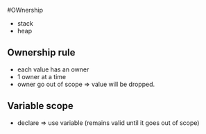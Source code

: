 #OWnership
- stack
- heap
## Ownership rule
- each value has an owner
- 1 owner at a time
- owner go out of scope => value will be dropped.
## Variable scope
- declare => use variable (remains valid until it goes out of scope)
